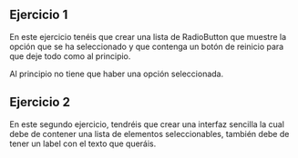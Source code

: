 ## Ejercicio 1
En este ejercicio tenéis que crear una lista de RadioButton que muestre la opción que se ha seleccionado y que contenga un botón de reinicio para que deje todo como al principio.

Al principio no tiene que haber una opción seleccionada.

## Ejercicio 2
En este segundo ejercicio, tendréis que crear una interfaz sencilla la cual debe de contener una lista de elementos seleccionables, también debe de tener un label con el texto que queráis.